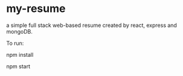 # my-resume
a simple full stack web-based resume created by react, express and mongoDB.

To run:

npm install

npm start
